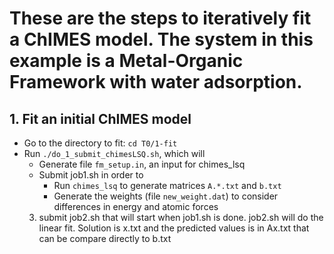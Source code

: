 # These are the steps to iteratively fit a ChIMES model. The system in this example is a Metal-Organic Framework with water adsorption.
## 1.   Fit an initial ChIMES model
   * Go to the directory to fit:
     `cd T0/1-fit`
   * Run `./do_1_submit_chimesLSQ.sh`, which will
      * Generate file `fm_setup.in`, an input for chimes_lsq  
      * Submit job1.sh in order to
         * Run `chimes_lsq` to generate matrices `A.*.txt` and `b.txt`
         * Generate the weights (file `new_weight.dat`) to consider differences in energy and atomic forces
      3. submit job2.sh that will start when job1.sh is done. job2.sh will do the linear fit. Solution is x.txt and the predicted values is in Ax.txt that can be compare directly to b.txt
